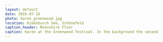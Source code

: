 ```yaml
---
layout: default
date: 2016-07-16
photo: karen_greenwood.jpg
location: Kiekebusch See, Schönefeld
caption_header: Moonshire Floor
caption: Karen at the Greenwood festival. In the background the second stage of the festival with a very nice decoration, also very useful in case of rain :p
---
```

